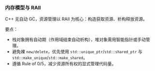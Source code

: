 ### 内存模型与 RAII

C++ 无自动 GC，资源管理以 RAII 为核心：构造获取资源、析构释放资源。

要点：

- 栈对象拥有自动期（作用域结束自动析构），堆对象需用智能指针或手动管理。
- 避免裸 `new/delete`，优先使用 `std::unique_ptr`/`std::shared_ptr` 与 `std::make_unique`/`std::make_shared`。
- 遵循 Rule of 0/5，减少资源所有权的显式管理代码量。

